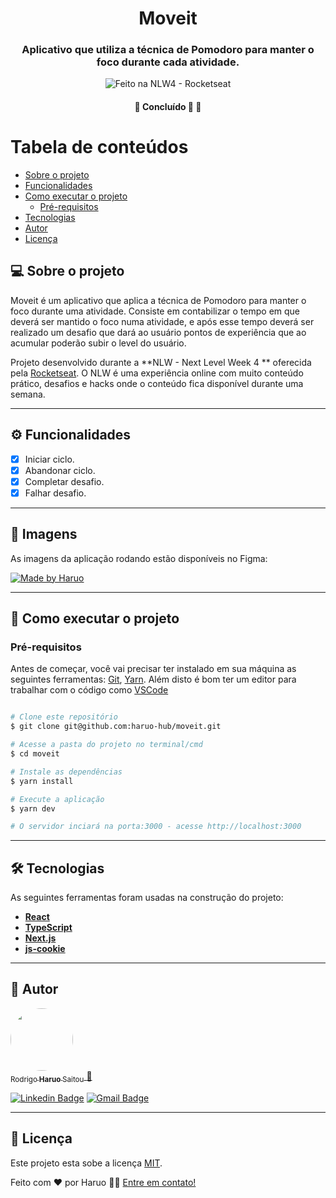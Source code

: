 <h1 align="center">
      Moveit
</h1>

<h3 align="center">
    Aplicativo que utiliza a técnica de Pomodoro para manter o foco durante cada atividade.
</h3>

<p align="center">
    <img alt="Feito na NLW4 - Rocketseat" src="https://img.shields.io/badge/NLW4-Rocketseat-%237519C1">
  </a>
</p>

<h4 align="center">
	🚧   Concluído 🚀 🚧
</h4>

Tabela de conteúdos
=================
<!--ts-->
   * [Sobre o projeto](#-sobre-o-projeto)
   * [Funcionalidades](#-funcionalidades)
   * [Como executar o projeto](#-como-executar-o-projeto)
     * [Pré-requisitos](#pré-requisitos)
   * [Tecnologias](#-tecnologias)
   * [Autor](#-autor)
   * [Licença](#user-content--licença)
<!--te-->


## 💻 Sobre o projeto

Moveit é um aplicativo que aplica a técnica de Pomodoro para manter o foco durante uma atividade. Consiste em contabilizar o tempo em que deverá ser
mantido o foco numa atividade, e após esse tempo deverá ser realizado um desafio que dará ao usuário pontos de experiência que ao acumular poderão subir o level do 
usuário.


Projeto desenvolvido durante a **NLW - Next Level Week 4 ** oferecida pela [Rocketseat](https://blog.rocketseat.com.br/primeira-next-level-week/).
O NLW é uma experiência online com muito conteúdo prático, desafios e hacks onde o conteúdo fica disponível durante uma semana.

---

## ⚙️ Funcionalidades

- [x] Iniciar ciclo.
- [x] Abandonar ciclo.
- [x] Completar desafio.
- [x] Falhar desafio.

---

## 🎨 Imagens

As imagens da aplicação rodando estão disponíveis no Figma:

<a href="https://www.figma.com/file/5ujAMVmTvxG59lfWbdD402/Untitled?node-id=0%3A1">
  <img alt="Made by Haruo" src="https://img.shields.io/badge/Acessar%20Imagens%20-Figma-%2304D361">
</a>

---

## 🚀 Como executar o projeto

### Pré-requisitos

Antes de começar, você vai precisar ter instalado em sua máquina as seguintes ferramentas:
[Git](https://git-scm.com), [Yarn](https://classic.yarnpkg.com/lang/en/). 
Além disto é bom ter um editor para trabalhar com o código como [VSCode](https://code.visualstudio.com/)

```bash

# Clone este repositório
$ git clone git@github.com:haruo-hub/moveit.git

# Acesse a pasta do projeto no terminal/cmd
$ cd moveit

# Instale as dependências
$ yarn install

# Execute a aplicação
$ yarn dev

# O servidor inciará na porta:3000 - acesse http://localhost:3000 

```

---

## 🛠 Tecnologias

As seguintes ferramentas foram usadas na construção do projeto:
-   **[React](https://reactjs.org/)**
-   **[TypeScript](https://www.typescriptlang.org/)**
-   **[Next.js](https://nextjs.org/)**
-   **[js-cookie](https://github.com/js-cookie/js-cookie)**

---

## 🦸 Autor

<a href="https://github.com/haruo-hub">
    <img style="border-radius: 50%;" src="https://avatars.githubusercontent.com/u/76977958?s=460&u=2dae6ce0d92de1774d534be4af333f26428b32cf&v=4" width="100px;" alt=""/>
    <br />
    <sub>Rodrigo<b> Haruo </b>Saitou</sub>
 </a> 
 <a href="https://github.com/haruo-hub" title="Haruo Github">🚀</a>
 <br />

[![Linkedin Badge](https://img.shields.io/badge/-Haruo-blue?style=flat-square&logo=Linkedin&logoColor=white&link=https://www.linkedin.com/in/rodrigo-haruo-saitou/)](https://www.linkedin.com/in/rodrigo-haruo-saitou/) 
[![Gmail Badge](https://img.shields.io/badge/-cadastros.rhs@gmail.com-c14438?style=flat-square&logo=Gmail&logoColor=white&link=mailto:cadastros.rhs@gmail.com)](mailto:cadastros.rhs@gmail.com)

---

## 📝 Licença

Este projeto esta sobe a licença [MIT](./LICENSE).

Feito com ❤️ por Haruo 👋🏽 [Entre em contato!](https://www.linkedin.com/in/rodrigo-haruo-saitou/)
